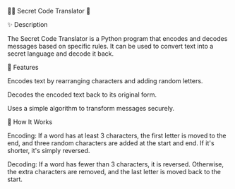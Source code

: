 🕵️‍♂️ Secret Code Translator 🔐

✨ Description

The Secret Code Translator is a Python program that encodes and decodes messages based on specific rules. It can be used to convert text into a secret language and decode it back.

🚀 Features

Encodes text by rearranging characters and adding random letters.

Decodes the encoded text back to its original form.

Uses a simple algorithm to transform messages securely.

🔑 How It Works

Encoding: If a word has at least 3 characters, the first letter is moved to the end, and three random characters are added at the start and end. If it's shorter, it's simply reversed.

Decoding: If a word has fewer than 3 characters, it is reversed. Otherwise, the extra characters are removed, and the last letter is moved back to the start.
